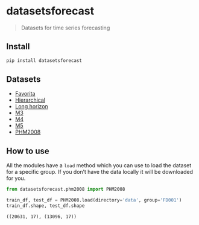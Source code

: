 # datasetsforecast

> Datasets for time series forecasting

## Install

``` sh
pip install datasetsforecast
```

## Datasets

- [Favorita](https://nixtlaverse.nixtla.io/datasetsforecast/favorita.html)
- [Hierarchical](https://nixtlaverse.nixtla.io/datasetsforecast/hierarchical.html)
- [Long
  horizon](https://nixtlaverse.nixtla.io/datasetsforecast/long_horizon.html)
- [M3](https://nixtlaverse.nixtla.io/datasetsforecast/m3.html)
- [M4](https://nixtlaverse.nixtla.io/datasetsforecast/m4.html)
- [M5](https://nixtlaverse.nixtla.io/datasetsforecast/m5.html)
- [PHM2008](https://nixtlaverse.nixtla.io/datasetsforecast/phm2008.html)

## How to use

All the modules have a `load` method which you can use to load the
dataset for a specific group. If you don’t have the data locally it will
be downloaded for you.

``` python
from datasetsforecast.phm2008 import PHM2008
```

``` python
train_df, test_df = PHM2008.load(directory='data', group='FD001')
train_df.shape, test_df.shape
```

    ((20631, 17), (13096, 17))
